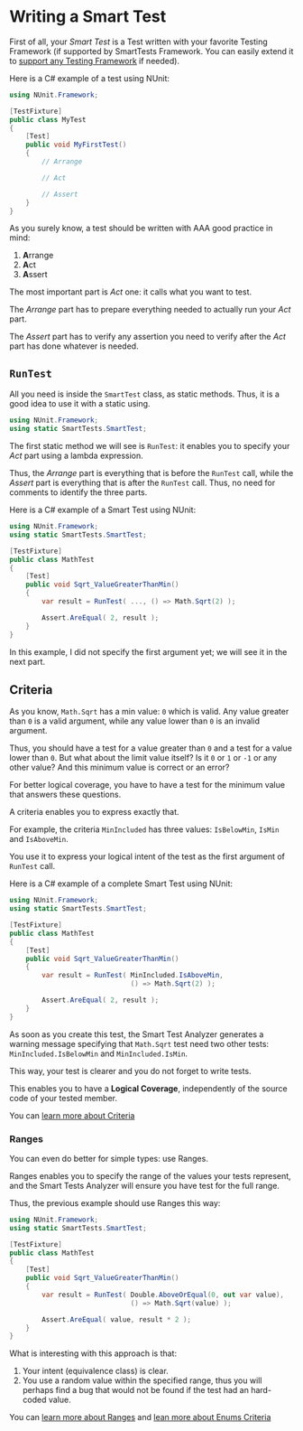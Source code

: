 # Writing a Smart Test

First of all, your *Smart Test* is a Test written with your favorite Testing Framework (if supported by SmartTests Framework. You can easily extend it to [support any Testing Framework](TestingFrameworks/readme.md) if needed).

Here is a C# example of a test using NUnit:

```C#
using NUnit.Framework;

[TestFixture]
public class MyTest
{
    [Test]
    public void MyFirstTest()
    {
        // Arrange

        // Act

        // Assert
    }
}
```

As you surely know, a test should be written with AAA good practice in mind:

1. **A**rrange
1. **A**ct
1. **A**ssert

The most important part is *Act* one: it calls what you want to test.

The *Arrange* part has to prepare everything needed to actually run your *Act* part.

The *Assert* part has to verify any assertion you need to verify after the *Act* part has done whatever is needed.

## `RunTest`

All you need is inside the `SmartTest` class, as static methods. Thus, it is a good idea to use it with a static using.

```C#
using NUnit.Framework;
using static SmartTests.SmartTest;
```

The first static method we will see is `RunTest`: it enables you to specify your *Act* part using a lambda expression.

Thus, the *Arrange* part is everything that is before the `RunTest` call, while the *Assert* part is everything that is after the `RunTest` call.
Thus, no need for comments to identify the three parts.

Here is a C# example of a Smart Test using NUnit:

```C#
using NUnit.Framework;
using static SmartTests.SmartTest;

[TestFixture]
public class MathTest
{
    [Test]
    public void Sqrt_ValueGreaterThanMin()
    {
        var result = RunTest( ..., () => Math.Sqrt(2) );

        Assert.AreEqual( 2, result );
    }
}
```

In this example, I did not specify the first argument yet; we will see it in the next part.

## Criteria

As you know, `Math.Sqrt` has a min value: `0` which is valid.
Any value greater than `0` is a valid argument, while any value lower than `0` is an invalid argument.

Thus, you should have a test for a value greater than `0` and a test for a value lower than `0`. But what about the limit value itself? Is it `0` or `1` or `-1` or any other value?
And this minimum value is correct or an error?

For better logical coverage, you have to have a test for the minimum value that answers these questions.

A criteria enables you to express exactly that.

For example, the criteria `MinIncluded` has three values: `IsBelowMin`, `IsMin` and `IsAboveMin`.

You use it to express your logical intent of the test as the first argument of `RunTest` call.

Here is a C# example of a complete Smart Test using NUnit:

```C#
using NUnit.Framework;
using static SmartTests.SmartTest;

[TestFixture]
public class MathTest
{
    [Test]
    public void Sqrt_ValueGreaterThanMin()
    {
        var result = RunTest( MinIncluded.IsAboveMin,
                              () => Math.Sqrt(2) );

        Assert.AreEqual( 2, result );
    }
}
```

As soon as you create this test, the Smart Test Analyzer generates a warning message specifying that `Math.Sqrt` test need two other tests: `MinIncluded.IsBelowMin` and `MinIncluded.IsMin`.

This way, your test is clearer and you do not forget to write tests.

This enables you to have a **Logical Coverage**, independently of the source code of your tested member.

You can [learn more about Criteria](doc/Criteria/readme.md)

### Ranges

You can even do better for simple types: use Ranges.

Ranges enables you to specify the range of the values your tests represent, and the Smart Tests Analyzer will ensure you have test for the full range.

Thus, the previous example should use Ranges this way:

```C#
using NUnit.Framework;
using static SmartTests.SmartTest;

[TestFixture]
public class MathTest
{
    [Test]
    public void Sqrt_ValueGreaterThanMin()
    {
        var result = RunTest( Double.AboveOrEqual(0, out var value),
                              () => Math.Sqrt(value) );

        Assert.AreEqual( value, result * 2 );
    }
}
```

What is interesting with this approach is that:

1. Your intent (equivalence class) is clear.
2. You use a random value within the specified range, thus you will perhaps find a bug that would not be found if the test had an hard-coded value.

You can [learn more about Ranges](doc/Criteria/ranges.md) and [lean more about Enums Criteria](doc/Criteria/enums.md)